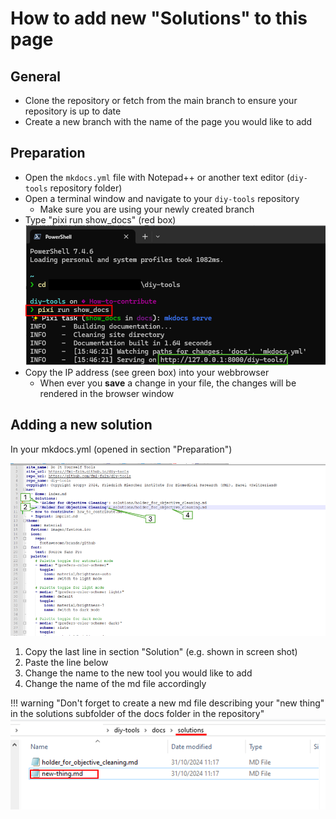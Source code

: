 # How to add new "Solutions" to this page

## General
- Clone the repository or fetch from the main branch to ensure your repository is up to date
- Create a new branch with the name of the page you would like to add


## Preparation
- Open the `mkdocs.yml` file with Notepad++ or another text editor (`diy-tools` repository folder)
- Open a terminal window and navigate to your `diy-tools` repository
	- Make sure you are using your newly created branch
- Type
		"pixi run show_docs" (red box)
![Screenshot of terminal window](images/how-to-02.png)
- Copy the IP address (see green box) into your webbrowser
	- When ever you **save** a change in your file, the changes will be rendered in the browser window

## Adding a new solution

In your mkdocs.yml (opened in section "Preparation")

![Screenshot of the mkdocs.yml](images/how-to-01.png)

1. Copy the last line in section "Solution" (e.g. shown in screen shot)
2. Paste the line below
3. Change the name to the new tool you would like to add
4. Change the name of the md file accordingly


!!! warning "Don't forget to create a new md file describing your "new thing" in the solutions subfolder of the docs folder in the repository"
	![Screenshot of solutionsfolder](images/how-to-03.png)
